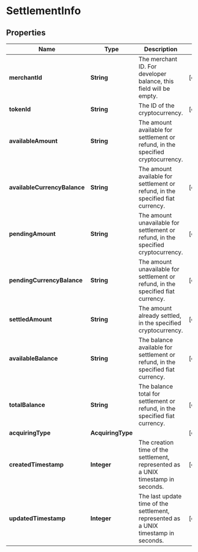 

# SettlementInfo


## Properties

| Name | Type | Description | Notes |
|------------ | ------------- | ------------- | -------------|
|**merchantId** | **String** | The merchant ID. For developer balance, this field will be empty. |  [optional] |
|**tokenId** | **String** | The ID of the cryptocurrency. |  [optional] |
|**availableAmount** | **String** | The amount available for settlement or refund, in the specified cryptocurrency. |  |
|**availableCurrencyBalance** | **String** | The amount available for settlement or refund, in the specified fiat currency. |  [optional] |
|**pendingAmount** | **String** | The amount unavailable for settlement or refund, in the specified cryptocurrency. |  [optional] |
|**pendingCurrencyBalance** | **String** | The amount unavailable for settlement or refund, in the specified fiat currency. |  [optional] |
|**settledAmount** | **String** | The amount already settled, in the specified cryptocurrency. |  [optional] |
|**availableBalance** | **String** | The balance available for settlement or refund, in the specified fiat currency. |  [optional] |
|**totalBalance** | **String** | The balance total for settlement or refund, in the specified fiat currency. |  [optional] |
|**acquiringType** | **AcquiringType** |  |  [optional] |
|**createdTimestamp** | **Integer** | The creation time of the settlement, represented as a UNIX timestamp in seconds. |  [optional] |
|**updatedTimestamp** | **Integer** | The last update time of the settlement, represented as a UNIX timestamp in seconds. |  [optional] |



